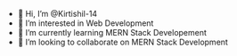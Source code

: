 - 👋 Hi, I’m @Kirtishil-14
- 👀 I’m interested in Web Development
- 🌱 I’m currently learning MERN Stack Developement
- 💞️ I’m looking to collaborate on MERN Stack Development 

<!---
Kirtishil-14/Kirtishil-14 is a ✨ special ✨ repository because its `README.md` (this file) appears on your GitHub profile.
You can click the Preview link to take a look at your changes.
--->
